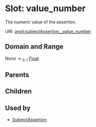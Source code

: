 
# Slot: value_number

The numeric value of the assertion.

URI: [anvil:subjectAssertion__value_number](https://anvilproject.org/acr-harmonized-data-model/subjectAssertion__value_number)


## Domain and Range

None &#8594;  <sub>0..1</sub> [Float](types/Float.md)

## Parents


## Children


## Used by

 * [SubjectAssertion](SubjectAssertion.md)
